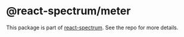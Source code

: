 # @react-spectrum/meter

This package is part of [react-spectrum](https://gitlab.com/watheia/spectrum). See the repo for more details.
